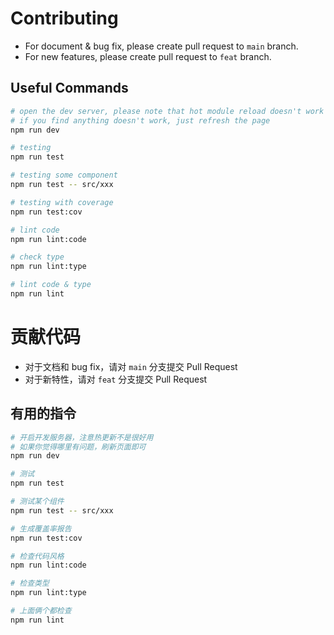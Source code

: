 # Contributing

- For document & bug fix, please create pull request to `main` branch.
- For new features, please create pull request to `feat` branch.

## Useful Commands

```bash
# open the dev server, please note that hot module reload doesn't work well
# if you find anything doesn't work, just refresh the page
npm run dev

# testing
npm run test

# testing some component
npm run test -- src/xxx

# testing with coverage
npm run test:cov

# lint code
npm run lint:code

# check type
npm run lint:type

# lint code & type
npm run lint
```

# 贡献代码

- 对于文档和 bug fix，请对 `main` 分支提交 Pull Request
- 对于新特性，请对 `feat` 分支提交 Pull Request

## 有用的指令

```bash
# 开启开发服务器，注意热更新不是很好用
# 如果你觉得哪里有问题，刷新页面即可
npm run dev

# 测试
npm run test

# 测试某个组件
npm run test -- src/xxx

# 生成覆盖率报告
npm run test:cov

# 检查代码风格
npm run lint:code

# 检查类型
npm run lint:type

# 上面俩个都检查
npm run lint
```
